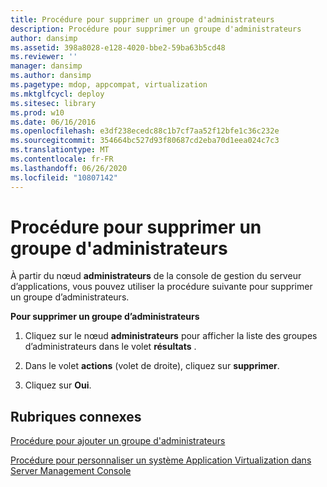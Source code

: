```yaml
---
title: Procédure pour supprimer un groupe d'administrateurs
description: Procédure pour supprimer un groupe d'administrateurs
author: dansimp
ms.assetid: 398a8028-e128-4020-bbe2-59ba63b5cd48
ms.reviewer: ''
manager: dansimp
ms.author: dansimp
ms.pagetype: mdop, appcompat, virtualization
ms.mktglfcycl: deploy
ms.sitesec: library
ms.prod: w10
ms.date: 06/16/2016
ms.openlocfilehash: e3df238ecedc88c1b7cf7aa52f12bfe1c36c232e
ms.sourcegitcommit: 354664bc527d93f80687cd2eba70d1eea024c7c3
ms.translationtype: MT
ms.contentlocale: fr-FR
ms.lasthandoff: 06/26/2020
ms.locfileid: "10807142"
---
```

# Procédure pour supprimer un groupe d'administrateurs


À partir du nœud **administrateurs** de la console de gestion du serveur d’applications, vous pouvez utiliser la procédure suivante pour supprimer un groupe d’administrateurs.

**Pour supprimer un groupe d’administrateurs**

1.  Cliquez sur le nœud **administrateurs** pour afficher la liste des groupes d’administrateurs dans le volet **résultats** .

2.  Dans le volet **actions** (volet de droite), cliquez sur **supprimer**.

3.  Cliquez sur **Oui**.

## Rubriques connexes


[Procédure pour ajouter un groupe d'administrateurs](how-to-add-an-administrator-group.md)

[Procédure pour personnaliser un système Application Virtualization dans Server Management Console](how-to-customize-an-application-virtualization-system-in-the-server-management-console.md)

 

 





